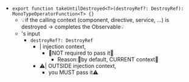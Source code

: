 * `export function takeUntilDestroyed<T>(destroyRef?: DestroyRef): MonoTypeOperatorFunction<T> {}`
  * 💡if the calling context (component, directive, service, ...) is destroyed -> completes the Observable💡
  * 's input
    * `destroyRef?: DestroyRef`
      * | injection context,
        * 👀NOT required to pass it👀
          * Reason:🧠by default, CURRENT context🧠
      * ⚠️| OUTSIDE injection context,
        * you MUST pass it⚠️
